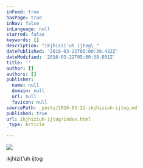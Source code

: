 ```yaml
---
inFeed: true
hasPage: true
inNav: false
inLanguage: null
starred: false
keywords: []
description: "ikjhizi('uh ijtog\_"
datePublished: '2016-03-22T05:00:39.422Z'
dateModified: '2016-03-22T05:00:38.801Z'
title: ''
author: []
authors: []
publisher:
  name: null
  domain: null
  url: null
  favicon: null
sourcePath: _posts/2016-03-22-ikjhiziuh-ijtog.md
published: true
url: ikjhiziuh-ijtog/index.html
_type: Article

---
```

![](https://the-grid-user-content.s3-us-west-2.amazonaws.com/717e32fe-daec-46ce-8131-62c32a220058.jpg)

ikjhizi('uh ijtog